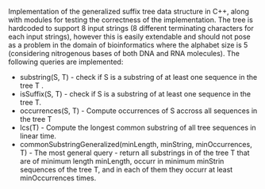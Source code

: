 Implementation of the generalized suffix tree data structure in C++, along with modules for testing the correctness of the implementation. The tree is hardcoded to support 8 input strings (8 different terminating characters for each input strings), however this is easily extendable and should not pose as a problem in the domain of bioinformatics where the alphabet size is 5 (considering nitrogenous bases of both DNA and RNA molecules). The following queries are implemented:

- substring(S, T) - check if S is a substring of at least one sequence in the tree T .
- isSuffix(S, T) - check if S is a substring of at least one sequence in the tree T.
- occurrences(S, T) - Compute occurrences of S accross all sequences in the tree T
- lcs(T) - Compute the longest common substring of all tree sequences in linear time.
- commonSubstringGeneralized(minLength, minString, minOccurrences, T) - The most general query - return all substrings in of the tree T that are of minimum length minLength, occurr in minimum minStrin sequences of the tree T, and in each of them they occurr at least minOccurrences times. 